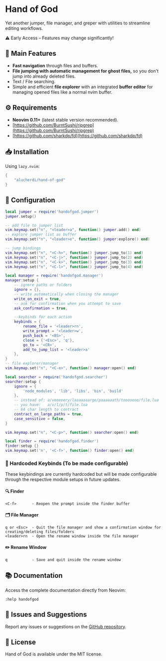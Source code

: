 # Hand of God

Yet another jumper, file manager, and greper with utilities to streamline editing workflows.

⚠️ Early Access – Features may change significantly!

## 🚀 Main Features

* **Fast navigation** through files and buffers.
* **File jumping with automatic management for ghost files,** so you don't jump into already deleted files.
* Text / File searching.
* Simple and efficient **file explorer** with an integrated **buffer editor** for managing opened files like a normal nvim buffer.

## ⚙️ Requirements

* **Neovim 0.11+** (latest stable version recommended).
* [https://github.com/BurntSushi/ripgrep](https://github.com/BurntSushi/ripgrep)
* [https://github.com/sharkdp/fd](https://github.com/sharkdp/fd)

## 📥 Installation

Using `lazy.nvim`:

```lua
{
    "alucherdi/hand-of-god"
}
```

## 🔧 Configuration

```lua
local jumper = require('handofgod.jumper')
jumper.setup()

-- add file to jumper list
vim.keymap.set("n", "<leader>a", function() jumper.add() end)
-- explore jumper list as buffer
vim.keymap.set("n", "<leader>e", function() jumper:explore() end)

-- jump bindings
vim.keymap.set("n", "<C-h>", function() jumper.jump_to(1) end)
vim.keymap.set("n", "<C-j>", function() jumper.jump_to(2) end)
vim.keymap.set("n", "<C-k>", function() jumper.jump_to(3) end)
vim.keymap.set("n", "<C-l>", function() jumper.jump_to(4) end)

local manager = require('handofgod.manager')
manager:setup {
    -- ignore paths or folders
    ignore = {},
    -- write automatically when closing the manager
    write_on_exit = true,
    -- ask for confirmation when you attempt to save
    ask_confirmation = true,

    --keybinds for each action
    keybinds = {
        rename_file = '<leader>rn',
        write_prompt = '<leader>w',
        push_back = '<BS>',
        close = {'<Esc>', 'q'},
        go_to = '<CR>',
        add_to_jump_list = '<leader>a'
    },
}
-- file explorer/manager
vim.keymap.set("n", "<C-e>", function() manager:open() end)

local searcher = require('handofgod.searcher')
searcher:setup {
    ignore = {
        'node_modules', 'lib', 'libs', 'bin', 'build'
    },
    -- instead of: a/veeeeery/laaaaaaarge/paaaaaath/tooooooo/file.lua 
    -- you have:   a/v/l/p/t/file.lua
    -- 64 char length to contract
    contract_on_large_paths = true,
    case_sensitive = false,
}

vim.keymap.set("n", "<C-p>", function() searcher:open() end)

local finder = require('handofgod.finder')
finder:setup {}
vim.keymap.set('n', '<C-f>', function() finder:open() end)

```

### 🔑 Hardcoded Keybinds (To be made configurable)

These keybindings are currently hardcoded but will be made configurable through the respective module setups in future updates.

#### 🔍 Finder

```text
<C-f>       - Reopen the prompt inside the finder buffer
```

#### 🗂️ File Manager

```text
q or <Esc>  - Quit the file manager and show a confirmation window for creating/deleting files/folders
<leader>rn  - Open the rename window inside the file manager
```

#### ✏️ Rename Window

```text
q           - Save and quit inside the rename window
```

## 📚 Documentation

Access the complete documentation directly from Neovim:

```
:help handofgod
```

## 🐞 Issues and Suggestions

Report any issues or suggestions on the [GitHub repository](https://github.com/Alucherdi/handofgod.nvim/issues).

## 📜 License

Hand of God is available under the MIT license.


